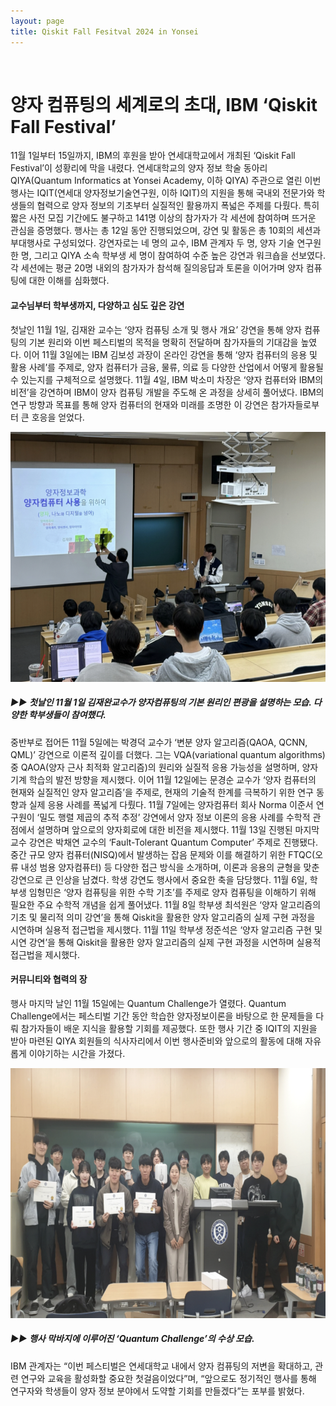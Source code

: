 ```yaml
---
layout: page
title: Qiskit Fall Fesitval 2024 in Yonsei
---
```


<br/>


# 양자 컴퓨팅의 세계로의 초대, IBM ‘Qiskit Fall Festival’ 

11월 1일부터 15일까지, IBM의 후원을 받아 연세대학교에서 개최된 ‘Qiskit Fall Festival’이 성황리에 막을 내렸다. 연세대학교의 양자 정보 학술 동아리 QIYA(Quantum Informatics at Yonsei Academy, 이하 QIYA) 주관으로 열린 이번 행사는 IQIT(연세대 양자정보기술연구원, 이하 IQIT)의 지원을 통해 국내외 전문가와 학생들의 협력으로 양자 정보의 기초부터 실질적인 활용까지 폭넓은 주제를 다뤘다. 특히 짧은 사전 모집 기간에도 불구하고 141명 이상의 참가자가 각 세션에 참여하며 뜨거운 관심을 증명했다. 
행사는 총 12일 동안 진행되었으며, 강연 및 활동은 총 10회의 세션과 부대행사로 구성되었다. 강연자로는 네 명의 교수, IBM 관계자 두 명, 양자 기술 연구원 한 명, 그리고 QIYA 소속 학부생 세 명이 참여하여 수준 높은 강연과 워크숍을 선보였다. 각 세션에는 평균 20명 내외의 참가자가 참석해 질의응답과 토론을 이어가며 양자 컴퓨팅에 대한 이해를 심화했다.

#### 교수님부터 학부생까지, 다양하고 심도 깊은 강연
첫날인 11월 1일, 김재완 교수는 ‘양자 컴퓨팅 소개 및 행사 개요’ 강연을 통해 양자 컴퓨팅의 기본 원리와 이번 페스티벌의 목적을 명확히 전달하며 참가자들의 기대감을 높였다. 이어 11월 3일에는 IBM 김보성 과장이 온라인 강연을 통해 ‘양자 컴퓨터의 응용 및 활용 사례’를 주제로, 양자 컴퓨터가 금융, 물류, 의료 등 다양한 산업에서 어떻게 활용될 수 있는지를 구체적으로 설명했다.
11월 4일, IBM 박소미 차장은 ‘양자 컴퓨터와 IBM의 비전’을 강연하며 IBM이 양자 컴퓨팅 개발을 주도해 온 과정을 상세히 풀어냈다. IBM의 연구 방향과 목표를 통해 양자 컴퓨터의 현재와 미래를 조명한 이 강연은 참가자들로부터 큰 호응을 얻었다.

<img src="/assets/img/2024QFFLecture.png" width="545" height="400"/>

##### ▶▶ 첫날인 11월 1일 김재완교수가 양자컴퓨팅의 기본 원리인 편광을 설명하는 모습. 다양한 학부생들이 참여했다.


중반부로 접어든 11월 5일에는 박경덕 교수가 ‘변분 양자 알고리즘(QAOA, QCNN, QML)’ 강연으로 이론적 깊이를 더했다. 그는 VQA(variational quantum algorithms) 중 QAOA(양자 근사 최적화 알고리즘)의 원리와 실질적 응용 가능성을 설명하며, 양자 기계 학습의 발전 방향을 제시했다. 이어 11월 12일에는 문경순 교수가 ‘양자 컴퓨터의 현재와 실질적인 양자 알고리즘’을 주제로, 현재의 기술적 한계를 극복하기 위한 연구 동향과 실제 응용 사례를 폭넓게 다뤘다.
11월 7일에는 양자컴퓨터 회사 Norma 이준서 연구원이 ‘밀도 행렬 제곱의 추적 추정’ 강연에서 양자 정보 이론의 응용 사례를 수학적 관점에서 설명하며 앞으로의 양자회로에 대한 비전을 제시했다.
11월 13일 진행된 마지막 교수 강연은 박채연 교수의 ‘Fault-Tolerant Quantum Computer’ 주제로 진행됐다. 중간 규모 양자 컴퓨터(NISQ)에서 발생하는 잡음 문제와 이를 해결하기 위한 FTQC(오류 내성 범용 양자컴퓨터) 등 다양한 접근 방식을 소개하며, 이론과 응용의 균형을 맞춘 강연으로 큰 인상을 남겼다.
학생 강연도 행사에서 중요한 축을 담당했다. 11월 6일, 학부생 임형민은 ‘양자 컴퓨팅을 위한 수학 기초’를 주제로 양자 컴퓨팅을 이해하기 위해 필요한 주요 수학적 개념을 쉽게 풀어냈다. 11월 8일 학부생 최석원은 ‘양자 알고리즘의 기초 및 물리적 의미 강연’을 통해 Qiskit을 활용한 양자 알고리즘의 실제 구현 과정을 시연하며 실용적 접근법을 제시했다. 11월 11일 학부생 정준석은 ‘양자 알고리즘 구현 및 시연 강연’을 통해 Qiskit을 활용한 양자 알고리즘의 실제 구현 과정을 시연하며 실용적 접근법을 제시했다.

#### 커뮤니티와 협력의 장

행사 마지막 날인 11월 15일에는 Quantum Challenge가 열렸다.  Quantum Challenge에서는 페스티벌 기간 동안 학습한 양자정보이론을 바탕으로 한 문제들을 다뤄 참가자들이 배운 지식을 활용할 기회를 제공했다. 또한 행사 기간 중 IQIT의 지원을 받아 마련된 QIYA 회원들의 식사자리에서 이번 행사준비와 앞으로의 활동에 대해 자유롭게 이야기하는 시간을 가졌다.

<img src="/assets/img/2024QFFAward.png" width="744" height="400"/>

##### ▶▶ 행사 막바지에 이루어진 ‘Quantum Challenge’의 수상 모습.

IBM 관계자는 “이번 페스티벌은 연세대학교 내에서 양자 컴퓨팅의 저변을 확대하고, 관련 연구와 교육을 활성화할 중요한 첫걸음이었다”며, “앞으로도 정기적인 행사를 통해 연구자와 학생들이 양자 정보 분야에서 도약할 기회를 만들겠다”는 포부를 밝혔다.

<!--
### Electronics and Telecommunications Research Institute
#### Senior Researcher, 2014 to Present

* Project (ongoing): _**Multi-cloud service common framework**_
  * Role: design and development of multi-cloud platform, open-source based project management, standardization activity
* Project: _**Heterogeneous multi-cloud service brokerage platform**_
  * Role: design and development of a cloud service brokerage platform, analysis of open-source projects, operation of openstack cloud testbeds, standardization activity
* Project: _**Big data-based IT system operation and analysis framework**_
  * Role: design of a system for a big-data analytics-driven resource management in virtual EPC (NFV-based LTE core network)

### TestMidas, Inc.
#### Senior Researcher,	2013 to 2014

* Project: _**An open source-based testing tool for Cloud OS validation**_
  * Role: design and development of openstack validation tool, openstack-based cloud API testing.

### Gwangju Institute of Science and Technology (GIST)
#### Ph.D. Student, 2009 to 2012

* Project: _**Relaxed-criteria concurrent SLA negotiations for bolstering dynamic provisioning of personalized Cloud resources**_
  * Role: researches for bargaining-based cloud SLA establishment and cloud resource management

### Gwangju Institute of Science and Technology (GIST)
#### Master Student, 2006 to 2008

* Project: _**Development of e-organ system based on cyber computing**_
  * Role: development of a high resolution interactive brain visualization system (3D brain, MRI, and EIT images)
* Project: _**Research on realistic digital broadcasting technology**_
  * Role: development of a realistic broadcasting system
* Project: _**Development of Immersive 3D networked virtual environment technology**_
  * Role: development of a delay compensation mechanism to mitigate network delay problems in 3D network virtual environment with haptic devices

<br/>

# Professional Activity

### Open Source Project Contribution

* Kubernetes project contents owner
  * Official member of Kubernetes organization (Github)
  * Contributor of [Kubernetes/website](https://github.com/kubernetes/website) (approver/reviewer/contributor)
  * Contributor of [Kubernetes/dashboard](https://github.com/kubernetes/dashboard) (approver/reviewer/contributor)
* Cloud-Barista project owner
  * Technical leader for [Cloud-Barista/CB-Tumblebug](https://github.com/cloud-barista/cb-tumblebug)
  * Owner of [Cloud-Barista/CB-Tumblebug](https://github.com/cloud-barista/cb-tumblebug) project (approver/reviewer/contributor)
  * Owner of [Cloud-Barista/CB-Operator](https://github.com/cloud-barista/cb-operator) (approver/reviewer/contributor)
* Github Profile: [https://github.com/seokho-son](https://github.com/seokho-son)

### Reviewer for Reputed Journals

* ACM Computing Surveys (ACM)
* IEEE Transactions on Cloud Computing (IEEE)
* IEEE Transactions on Service Computing (IEEE)
* Journal of Supercomputing (Springer)
* Information Systems Frontier (Springer)
* International Journal of Cloud Computing (Inderscience)
* ETRI Journal (Wiley)

### International Standardization

* ITU-T SG13 : main contributor of Y.csb-reqts (recommendation for cloud service brokerage requirements)
  * Activities to obtain editorship of Y.csb-reqts document (Geneva, June 2016)
  * 19 proposals (contributions) have been accepted for Y.csb-reqts
* ITU-T SG13 : main contributor of Y.mc-reqts (recommendation for multi-cloud requirements)
  * Activities to obtain editorship of Y.mc-reqts document (Geneva, June 2019)
  * 3 proposals (contributions) have been accepted for Y.mc-reqts
* Committee of [Korea ITU Committee](https://www.koreaitu.or.kr/)

### Conference Committee

* Paper Session Chair: The 2012 International Conference on Parallel and Distributed Processing Techniques and Applications (PDPTA'12), Cloud Computing Session
* Conference Committee: Mexico Satellite Session of IEEE BigData (Mexico City, May 8, 2014)

### Invited Talk

* Invited Talk regarding **_Introduction to Container-based Computing Platform (feat. Kubernetes)_**, 2020
* Invited Talk regarding [**_Getting Involved in Kubernetes SIG Docs and Korean Localization_**](https://k8sforumseoul19eng.sched.com/event/WIRH/getting-involved-in-kubernetes-sig-docs-and-korean-localization-seokho-son-electronics-and-telecommunications-research-institute-etri-ian-choi-microsoft), Kubernetes Forum Seoul (LinuxFoundataion), 2019
* Invited Talk regarding **_Cloud Computing with IoT_**, Handong-Univ., 2017
* Invited Talk regarding **_Cloud Service Brokerage Systems_**, in the Education and Training for CSP experts sponsored by Consortium of Cloud Computing Research , 2016
* Invited Talk regarding **_HPC over Cloud_**, in Korea Supercomputing Conference 2015, 2015
* Invited Talk regarding **_HPC Cloud_**, in SCENT HPC Summer School at GIST, 2015
* Invited Technical Committee for **_Cloud computing and Big data_**, National Computing & Information Agency (Government data center of Korea), 2012
  * invited expert and lecturer of the SMART Cloud group in NCIA which is a national institute to operate information systems of Korea government. Made several lectures during a year regarding Cloud computing and big data to 30 public officials including senior civil servants.
* Invited Expert for **_Cloud computing and parallel computing systems_**, Mokwon University in Korea, 2012-2013
  * assisted a research team in Mokwon University to help the team construct a distributed computing system to process massive data from a large antenna.


<br/>

# Honor and Award

* Award from Startup Idea Contest 2020 of ETRI
* Best Paper Presentation Award from Korea Information Science Society	2014
  * Best paper presentation in Korea Computer Congress 2014
* Best Paper Presentation Award from Korea Information Science Society	2012
  * Best paper presentation in Korea Computer Congress 2012
* Amazon Web Services (AWS) in Education Research Grant	2012
  * A research proposal has been accepted from Amazon Web Services, Inc
* National Scholarship for PhD from Korea government	2009–2013
  * Full financial support from Korea government as a PhD student in GIST  
* National Scholarship for MS from Korea government	2006–2008
  * Full financial support from Korea government as a MS student in GIST  
* Brain Korea 21 (BK21) Scholarship (3 times)	2003–2005
  * Scholarship from BK21 organized by Ministry of Education and Human Resources Development of South Korea.
* Pukyong National University Scholarship for Top Student (2 times)	2005–2006
  * A financial support that fully covers a BS semester, given to a student who achieved the highest GPA in a semester.
  -->
